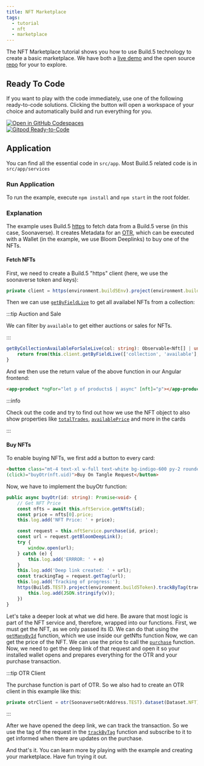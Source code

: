```yaml
---
title: NFT Marketplace
tags:
  - tutorial
  - nft
  - marketplace
---
```


The NFT Marketplace tutorial shows you how to use Build.5 technology to create a basic marketplace.
We have both a [live demo](https://dr-electron.github.io/nft-marketplace-example/) and the open source [repo](https://github.com/Dr-Electron/nft-marketplace-example) for your to explore.



## Ready To Code

If you want to play with the code immediately, use one of the following ready-to-code solutions. Clicking the button will open a workspace of your choice and automatically build and run everything for you.

[![Open in GitHub Codespaces](https://github.com/codespaces/badge.svg)](https://codespaces.new/dr-electron/nft-marketplace-example)  
[![Gitpod Ready-to-Code](https://gitpod.io/button/open-in-gitpod.svg)](https://gitpod.io/#https://github.com/dr-electron/nft-marketplace-example)

## Application

You can find all the essential code in `src/app`. Most Build.5 related code is in `src/app/services`

### Run Application

To run the example, execute `npm install` and `npm start` in the root folder.

### Explanation

The example uses Build.5 [https](../getting-started.mdx#https) to fetch data from a Build.5 verse (in this case, Soonaverse). It creates Metadata for an [OTR](../getting-started.mdx#otr), which can be executed with a Wallet (in the example, we use Bloom Deeplinks) to buy one of the NFTs.

<!-- TODO: Use saucelabs after it got updated to v3 of docusaurus https://github.com/saucelabs/docusaurus-theme-github-codeblock -->
#### Fetch NFTs

First, we need to create a Build.5 "https" client (here, we use the soonaverse token and keys):

```ts
private client = https(environment.build5Env).project(environment.build5Token).dataset(Dataset.NFT);
```

Then we can use [`getByFieldLive`](../how-to/get.md#get-by-field-live) to get all availabel NFTs from a collection:

:::tip Auction and Sale

We can filter by `available` to get either auctions or sales for NFTs.

:::

```ts
getByCollectionAvailableForSaleLive(col: string): Observable<Nft[] | undefined> {
    return from(this.client.getByFieldLive(['collection', 'available'], [col, NftAvailable.SALE]));
}
```

And we then use the return value of the above function in our Angular frontend:

```html
<app-product *ngFor="let p of products$ | async" [nft]="p"></app-product>
```

:::info

Check out the code and try to find out how we use the NFT object to also show properties like [`totalTrades`](../reference-api/interfaces/Nft.md#totaltrades), [`availablePrice`](../reference-api/interfaces/Nft.md#availableprice) and more in the cards

:::

#### Buy NFTs

To enable buying NFTs, we first add a button to every card:

```html
<button class="mt-4 text-xl w-full text-white bg-indigo-600 py-2 rounded-xl shadow-lg"
(click)="buyOtr(nft.uid)">Buy On Tangle Request</button>
```

Now, we have to implement the buyOtr function:

```ts
public async buyOtr(id: string): Promise<void> {
    // Get NFT Price
    const nfts = await this.nftService.getNfts(id);
    const price = nfts[0].price;
    this.log.add('NFT Price: ' + price);

    const request = this.nftService.purchase(id, price);
    const url = request.getBloomDeepLink();
    try {
        window.open(url);
    } catch (e) {
        this.log.add('ERRROR: ' + e)
    }
    this.log.add('Deep link created: ' + url);
    const trackingTag = request.getTag(url);
    this.log.add('Tracking of progress:');
    https(Build5.TEST).project(environment.build5Token).trackByTag(trackingTag).subscribe((v) => {
        this.log.add(JSON.stringify(v));
    })
}
```

Let's take a deeper look at what we did here. Be aware that most logic is part of the NFT service and, therefore, wrapped into our functions.
First, we must get the NFT, as we only passed its ID. We can do that using the [`getManyById`](../how-to/get.md#get-many-by-id) function, which we use inside our getNfts function
Now, we can get the price of the NFT. We can use the price to call the [`purchase`](../how-to/nft/purchase.md) function.
Now, we need to get the deep link of that request and open it so your installed wallet opens and prepares everything for the OTR and your purchase transaction.

:::tip OTR Client

The purchase function is part of OTR. So we also had to create an OTR client in this example like this:

```ts
private otrClient = otr(SoonaverseOtrAddress.TEST).dataset(Dataset.NFT);
```

:::

After we have opened the deep link, we can track the transaction. So we use the tag of the request in the [`trackByTag`](../how-to/track-otrs.md) function and subscribe to it to get informed when there are updates on the purchase.

And that's it. You can learn more by playing with the example and creating your marketplace. Have fun trying it out.
